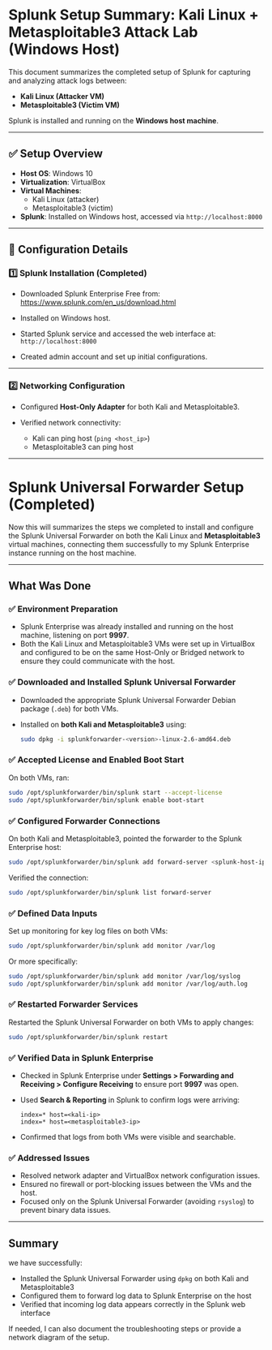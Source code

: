 # Splunk Setup Summary: Kali Linux + Metasploitable3 Attack Lab (Windows Host)

This document summarizes the completed setup of Splunk for capturing and analyzing attack logs between:
- **Kali Linux (Attacker VM)**
- **Metasploitable3 (Victim VM)**

Splunk is installed and running on the **Windows host machine**.

---

## ✅ Setup Overview

- **Host OS**: Windows 10
- **Virtualization**: VirtualBox
- **Virtual Machines**:
  - Kali Linux (attacker)
  - Metasploitable3 (victim)
- **Splunk**: Installed on Windows host, accessed via `http://localhost:8000`

---

## 🔧 Configuration Details

### 1️⃣ Splunk Installation (Completed)

- Downloaded Splunk Enterprise Free from:  
  https://www.splunk.com/en_us/download.html

- Installed on Windows host.

- Started Splunk service and accessed the web interface at:  
  `http://localhost:8000`

- Created admin account and set up initial configurations.

---

### 2️⃣ Networking Configuration

- Configured **Host-Only Adapter** for both Kali and Metasploitable3.

- Verified network connectivity:
  - Kali can ping host (`ping <host_ip>`)
  - Metasploitable3 can ping host

---

# Splunk Universal Forwarder Setup (Completed)

Now this will summarizes the steps we completed to install and configure the Splunk Universal Forwarder on both the Kali Linux and **Metasploitable3** virtual machines, connecting them successfully to my Splunk Enterprise instance running on the host machine.

---

## What Was Done

### ✅ Environment Preparation

* Splunk Enterprise was already installed and running on the host machine, listening on port **9997**.
* Both the Kali Linux and Metasploitable3 VMs were set up in VirtualBox and configured to be on the same Host-Only or Bridged network to ensure they could communicate with the host.

### ✅ Downloaded and Installed Splunk Universal Forwarder

* Downloaded the appropriate Splunk Universal Forwarder Debian package (`.deb`) for both VMs.
* Installed on **both Kali and Metasploitable3** using:

  ```bash
  sudo dpkg -i splunkforwarder-<version>-linux-2.6-amd64.deb
  ```

### ✅ Accepted License and Enabled Boot Start

On both VMs, ran:

```bash
sudo /opt/splunkforwarder/bin/splunk start --accept-license
sudo /opt/splunkforwarder/bin/splunk enable boot-start
```

### ✅ Configured Forwarder Connections

On both Kali and Metasploitable3, pointed the forwarder to the Splunk Enterprise host:

```bash
sudo /opt/splunkforwarder/bin/splunk add forward-server <splunk-host-ip>:9997
```

Verified the connection:

```bash
sudo /opt/splunkforwarder/bin/splunk list forward-server
```

### ✅ Defined Data Inputs

Set up monitoring for key log files on both VMs:

```bash
sudo /opt/splunkforwarder/bin/splunk add monitor /var/log
```

Or more specifically:

```bash
sudo /opt/splunkforwarder/bin/splunk add monitor /var/log/syslog
sudo /opt/splunkforwarder/bin/splunk add monitor /var/log/auth.log
```

### ✅ Restarted Forwarder Services

Restarted the Splunk Universal Forwarder on both VMs to apply changes:

```bash
sudo /opt/splunkforwarder/bin/splunk restart
```

### ✅ Verified Data in Splunk Enterprise

* Checked in Splunk Enterprise under **Settings > Forwarding and Receiving > Configure Receiving** to ensure port **9997** was open.
* Used **Search & Reporting** in Splunk to confirm logs were arriving:

  ```spl
  index=* host=<kali-ip>
  index=* host=<metasploitable3-ip>
  ```
* Confirmed that logs from both VMs were visible and searchable.

### ✅ Addressed Issues

* Resolved network adapter and VirtualBox network configuration issues.
* Ensured no firewall or port-blocking issues between the VMs and the host.
* Focused only on the Splunk Universal Forwarder (avoiding `rsyslog`) to prevent binary data issues.

---

## Summary

we have successfully:

* Installed the Splunk Universal Forwarder using `dpkg` on both Kali and Metasploitable3
* Configured them to forward log data to Splunk Enterprise on the host
* Verified that incoming log data appears correctly in the Splunk web interface

If needed, I can also document the troubleshooting steps or provide a network diagram of the setup.
